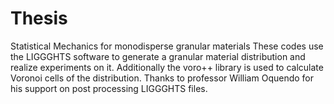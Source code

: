 # Thesis
Statistical Mechanics for monodisperse granular materials
These codes use the LIGGGHTS software to generate a granular material distribution and realize experiments on it.
Additionally the voro++ library is used to calculate Voronoi cells of the distribution.
Thanks to professor William Oquendo for his support on post processing LIGGGHTS files.
